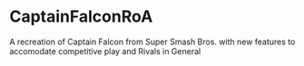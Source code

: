 # CaptainFalconRoA
A recreation of Captain Falcon from Super Smash Bros. with new features to accomodate competitive play and Rivals in General
